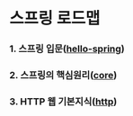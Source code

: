 # 스프링 로드맵
### 1. 스프링 입문([hello-spring](https://github.com/hyungeunShin/Spring_Roadmap/tree/master/hello-spring))

### 2. 스프링의 핵심원리([core](https://github.com/hyungeunShin/Spring_Roadmap/tree/master/core))

### 3. HTTP 웹 기본지식([http](https://github.com/hyungeunShin/Spring_Roadmap/tree/master/http))
